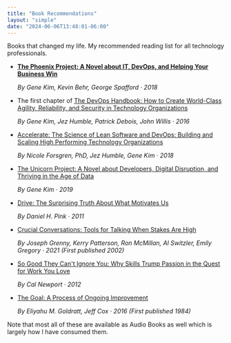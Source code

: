```yaml
---
title: "Book Recommendations"
layout: "simple"
date: "2024-06-06T13:48:01-06:00"
---
```


Books that changed my life. My recommended reading list for all technology professionals.

* **[The Phoenix Project: A Novel about IT, DevOps, and Helping Your Business Win](https://www.google.com/books/edition/The_Phoenix_Project/H6x-DwAAQBAJ)**

  *By Gene Kim, Kevin Behr, George Spafford · 2018*

  <!-- Explaining DevOps, the application of Lean Manufacturing principles and practices to technology organisations, through the allegory of a technology organisation struggling to deliver a large, complex, business critical IT project which is years late and tens of millions of dollars over budget. -->

  <!-- See also: [The Three Ways: The Principles Underpinning DevOps](https://itrevolution.com/articles/the-three-ways-principles-underpinning-devops) (Article) -->

* The first chapter of [The DevOps Handbook: How to Create World-Class Agility, Reliability, and Security in Technology Organizations](https://www.google.com/books/edition/The_DevOps_Handbook/ui8hDgAAQBAJ)

  *By Gene Kim, Jez Humble, Patrick Debois, John Willis · 2016*

  <!-- The first chapter, titled 'Part 1 - The Three Ways', is a must read and is included as an appendix in most editions of [The Phoenix Project](https://www.google.com/books/edition/The_Phoenix_Project/H6x-DwAAQBAJ) -->

* [Accelerate: The Science of Lean Software and DevOps: Building and Scaling High Performing Technology Organizations](https://www.google.com/books/edition/Accelerate/Kax-DwAAQBAJ)

  *By Nicole Forsgren, PhD, Jez Humble, Gene Kim · 2018*
  
  <!-- Taken from the DORA state of DevOps industry reports, this book looks at the real world science data to build predictive models illuminating the practices that differentiate high performing technology organisations from low performers and drive job satisfaction or burnout. -->

* [The Unicorn Project: A Novel about Developers, Digital Disruption, and Thriving in the Age of Data](https://www.google.com/books/edition/The_Unicorn_Project/kNSSDwAAQBAJ)

  *By Gene Kim · 2019*

  <!-- Explores a Developer centric perspective to helping your business win though "The Five Ideals of DevOps" -->

  <!-- See also: [The Five Ideals of DevOps](https://itrevolution.com/articles/five-ideals-of-devops/) (Article) -->

* [Drive: The Surprising Truth About What Motivates Us](https://www.google.com/books/edition/Drive/A-agLi2ldB4C)

  *By Daniel H. Pink · 2011*

  <!-- Autonomy, Mastery, Purpose -->

* [Crucial Conversations: Tools for Talking When Stakes Are High](https://www.google.com/books/edition/Crucial_Conversations_Tools_for_Talking/3P5FEAAAQBAJ)

  *By Joseph Grenny, Kerry Patterson, Ron McMillan, Al Switzler, Emily Gregory · 2021 (First published 2002)*

* [So Good They Can't Ignore You: Why Skills Trump Passion in the Quest for Work You Love](https://www.google.com/books/edition/So_Good_They_Can_t_Ignore_You/ZW_coFi_h1QC)

  *By Cal Newport · 2012*

  <!-- See Also: [Book summary — So Good They Can’t Ignore You by Cal Newport](https://medium.com/we-will-think/june-book-of-the-month-so-good-they-cant-ignore-you-by-cal-newport-91f07ce40727) (Article) -->

* [The Goal: A Process of Ongoing Improvement](https://www.google.com/books/edition/The_Goal/HyxLDQAAQBAJ)

  *By Eliyahu M. Goldratt, Jeff Cox · 2016 (First published 1984)*

  <!-- Principles and practices of Lean manufacturing (Toyota Production System) explained through the allegory of a struggling manufacturing plant given months to turn around production or be closed. This book is the foundation of the Unicorn Project which is written for technology organizations. -->

Note that most all of these are available as Audio Books as well which is largely how I have consumed them.